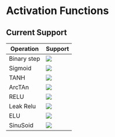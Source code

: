 # Activation Functions

## Current Support

Operation | Support
------------ | -------------
Binary step | ![](https://raw.githubusercontent.com/snownz/Virtual-Intelligence/Git/Info/images/ok.png)
Sigmoid | ![](https://raw.githubusercontent.com/snownz/Virtual-Intelligence/Git/Info/images/ok.png)
TANH | ![](https://raw.githubusercontent.com/snownz/Virtual-Intelligence/Git/Info/images/ok.png)
ArcTAn | ![](https://raw.githubusercontent.com/snownz/Virtual-Intelligence/Git/Info/images/ok.png)
RELU | ![](https://raw.githubusercontent.com/snownz/Virtual-Intelligence/Git/Info/images/ok.png)
Leak Relu | ![](https://raw.githubusercontent.com/snownz/Virtual-Intelligence/Git/Info/images/ok.png)
ELU | ![](https://raw.githubusercontent.com/snownz/Virtual-Intelligence/Git/Info/images/ok.png)
SinuSoid | ![](https://raw.githubusercontent.com/snownz/Virtual-Intelligence/Git/Info/images/ok.png)